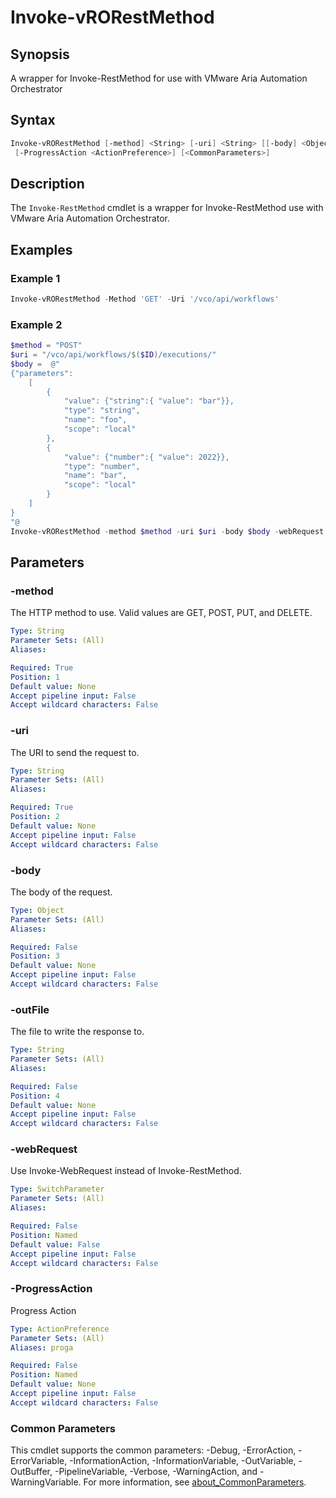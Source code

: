 # Invoke-vRORestMethod

## Synopsis

A wrapper for Invoke-RestMethod for use with VMware Aria Automation Orchestrator

## Syntax

```powershell
Invoke-vRORestMethod [-method] <String> [-uri] <String> [[-body] <Object>] [[-outFile] <String>] [-webRequest]
 [-ProgressAction <ActionPreference>] [<CommonParameters>]
```

## Description

The `Invoke-RestMethod` cmdlet is a wrapper for Invoke-RestMethod use with VMware Aria Automation Orchestrator.

## Examples

### Example 1

```powershell
Invoke-vRORestMethod -Method 'GET' -Uri '/vco/api/workflows'
```

### Example 2

```powershell
$method = "POST"
$uri = "/vco/api/workflows/$($ID)/executions/"
$body =  @"
{"parameters":
    [
        {
            "value": {"string":{ "value": "bar"}},
            "type": "string",
            "name": "foo",
            "scope": "local"
        },
        {
            "value": {"number":{ "value": 2022}},
            "type": "number",
            "name": "bar",
            "scope": "local"
        }
    ]
}
"@
Invoke-vRORestMethod -method $method -uri $uri -body $body -webRequest
```

## Parameters

### -method

The HTTP method to use. Valid values are GET, POST, PUT, and DELETE.

```yaml
Type: String
Parameter Sets: (All)
Aliases:

Required: True
Position: 1
Default value: None
Accept pipeline input: False
Accept wildcard characters: False
```

### -uri

The URI to send the request to.

```yaml
Type: String
Parameter Sets: (All)
Aliases:

Required: True
Position: 2
Default value: None
Accept pipeline input: False
Accept wildcard characters: False
```

### -body

The body of the request.

```yaml
Type: Object
Parameter Sets: (All)
Aliases:

Required: False
Position: 3
Default value: None
Accept pipeline input: False
Accept wildcard characters: False
```

### -outFile

The file to write the response to.

```yaml
Type: String
Parameter Sets: (All)
Aliases:

Required: False
Position: 4
Default value: None
Accept pipeline input: False
Accept wildcard characters: False
```

### -webRequest

Use Invoke-WebRequest instead of Invoke-RestMethod.

```yaml
Type: SwitchParameter
Parameter Sets: (All)
Aliases:

Required: False
Position: Named
Default value: False
Accept pipeline input: False
Accept wildcard characters: False
```

### -ProgressAction

Progress Action

```yaml
Type: ActionPreference
Parameter Sets: (All)
Aliases: proga

Required: False
Position: Named
Default value: None
Accept pipeline input: False
Accept wildcard characters: False
```

### Common Parameters

This cmdlet supports the common parameters: -Debug, -ErrorAction, -ErrorVariable, -InformationAction, -InformationVariable, -OutVariable, -OutBuffer, -PipelineVariable, -Verbose, -WarningAction, and -WarningVariable. For more information, see [about_CommonParameters](http://go.microsoft.com/fwlink/?LinkID=113216).

